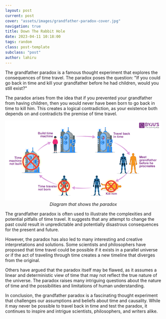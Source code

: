```yaml
---
layout: post
current: post
cover: "assets/images/grandfather-paradox-cover.jpg"
navigation: true
title: Down The Rabbit Hole
date: 2023-04-11 10:18:00
tags: random
class: post-template
subclass: "post"
author: lahiru
---
```


The grandfather paradox is a famous thought experiment that explores the consequences of time travel. The paradox poses the question: "If you could go back in time and kill your grandfather before he had children, would you still exist?"

The paradox arises from the idea that if you prevented your grandfather from having children, then you would never have been born to go back in time to kill him. This creates a logical contradiction, as your existence both depends on and contradicts the premise of time travel.

<p align="center">
  <img alt="Siwa city" src="assets/images/grandfather-paradox-and-time-travel.png">
    <em>Diagram that shows the paradox</em>
</p>

The grandfather paradox is often used to illustrate the complexities and potential pitfalls of time travel. It suggests that any attempt to change the past could result in unpredictable and potentially disastrous consequences for the present and future.

However, the paradox has also led to many interesting and creative interpretations and solutions. Some scientists and philosophers have proposed that time travel could be possible if it exists in a parallel universe or if the act of traveling through time creates a new timeline that diverges from the original.

Others have argued that the paradox itself may be flawed, as it assumes a linear and deterministic view of time that may not reflect the true nature of the universe. The paradox raises many intriguing questions about the nature of time and the possibilities and limitations of human understanding.

In conclusion, the grandfather paradox is a fascinating thought experiment that challenges our assumptions and beliefs about time and causality. While it may never be possible to travel back in time and test the paradox, it continues to inspire and intrigue scientists, philosophers, and writers alike.

